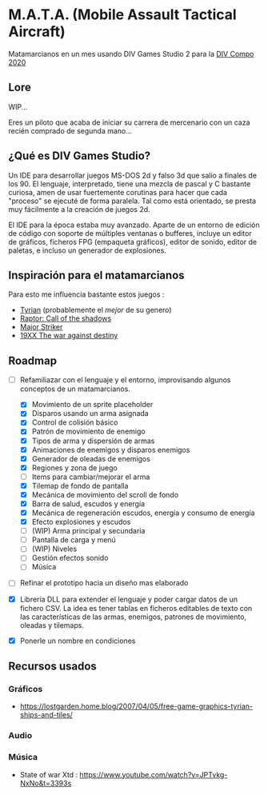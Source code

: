 M.A.T.A. (Mobile Assault Tactical Aircraft)
==========================================

Matamarcianos en un mes usando DIV Games Studio 2 para la [DIV Compo 2020](https://divcompo.now.sh/)

## Lore

WIP...

Eres un piloto que acaba de iniciar su carrera de mercenario con un caza
recién comprado de segunda mano...

## ¿Qué es DIV Games Studio?

Un IDE para desarrollar juegos MS-DOS 2d y falso 3d que salio a finales de los 90.
El lenguaje, interpretado, tiene una mezcla de pascal y C bastante curiosa, amen de usar
fuertemente corutinas para hacer que cada "proceso" se ejecuté de forma paralela.
Tal como está orientado, se presta muy fácilmente a la creación de juegos 2d.

El IDE para la época estaba muy avanzado. Aparte de un entorno de edición de
código con soporte de múltiples ventanas o bufferes, incluye un editor de
gráficos, ficheros FPG (empaqueta gráficos), editor de sonido, editor de
paletas, e incluso un generador de explosiones.

## Inspiración para el matamarcianos

Para esto me influencia bastante estos juegos :

* [Tyrian](http://shorturl.at/mqS79) (probablemente el *mejor* de su genero)
* [Raptor: Call of the shadows](https://es.wikipedia.org/wiki/Raptor:_Call_of_the_Shadows<Paste>)
* [Major Striker](https://es.wikipedia.org/wiki/William_Stryker)
* [19XX The war against destiny](https://en.wikipedia.org/wiki/19XX:_The_War_Against_Destiny)

## Roadmap

- [ ] Refamiliazar con el lenguaje y el entorno, improvisando algunos conceptos
    de un matamarcianos.
    - [x] Movimiento de un sprite placeholder
    - [x] Disparos usando un arma asignada
    - [x] Control de colisión básico
    - [x] Patrón de movimiento de enemigo
    - [x] Tipos de arma y dispersión de armas
    - [x] Animaciones de enemigos y disparos enemigos
    - [x] Generador de oleadas de enemigos
    - [x] Regiones y zona de juego
    - [ ] Items para cambiar/mejorar el arma
    - [x] Tilemap de fondo de pantalla
    - [x] Mecánica de movimiento del scroll de fondo
    - [x] Barra de salud, escudos y energía
    - [x] Mecánica de regeneración escudos, energía y consumo de energía
    - [x] Efecto explosiones y escudos
    - [ ] (WIP) Arma principal y secundaria
    - [ ] Pantalla de carga y menú
    - [ ] (WIP) Niveles
    - [ ] Gestión efectos sonido
    - [ ] Música
- [ ] Refinar el prototipo hacia un diseño mas elaborado
- [x] Librería DLL para extender el lenguaje y poder cargar datos de un fichero
    CSV. La idea es tener tablas en ficheros editables de texto con las
    características de las armas, enemigos, patrones de movimiento, oleadas y
    tilemaps.
- [x] Ponerle un nombre en condiciones


## Recursos usados

### Gráficos

- https://lostgarden.home.blog/2007/04/05/free-game-graphics-tyrian-ships-and-tiles/

### Audio

### Música

- State of war Xtd : https://www.youtube.com/watch?v=JPTvkg-NxNo&t=3393s

